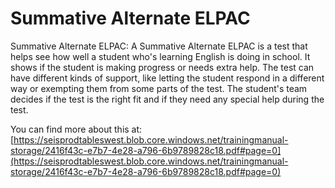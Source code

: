 # Summative Alternate ELPAC
Summative Alternate ELPAC: A Summative Alternate ELPAC is a test that helps see how well a student who's learning English is doing in school. It shows if the student is making progress or needs extra help. The test can have different kinds of support, like letting the student respond in a different way or exempting them from some parts of the test. The student's team decides if the test is the right fit and if they need any special help during the test.

You can find more about this at: [https://seisprodtableswest.blob.core.windows.net/trainingmanual-storage/2416f43c-e7b7-4e28-a796-6b9789828c18.pdf#page=0](https://seisprodtableswest.blob.core.windows.net/trainingmanual-storage/2416f43c-e7b7-4e28-a796-6b9789828c18.pdf#page=0)
